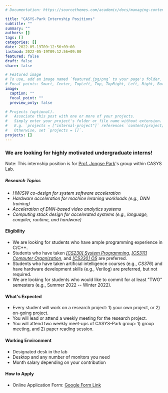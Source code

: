 ```yaml
---
# Documentation: https://sourcethemes.com/academic/docs/managing-content/

title: "CASYS-Park Internship Positions"
subtitle: ""
summary: ""
authors: []
tags: []
categories: []
date: 2022-05-19T09:12:56+09:00
lastmod: 2022-05-19T09:12:56+09:00
featured: false
draft: false
share: false

# Featured image
# To use, add an image named `featured.jpg/png` to your page's folder.
# Focal points: Smart, Center, TopLeft, Top, TopRight, Left, Right, BottomLeft, Bottom, BottomRight.
image:
  caption: ""
  focal_point: ""
  preview_only: false

# Projects (optional).
#   Associate this post with one or more of your projects.
#   Simply enter your project's folder or file name without extension.
#   E.g. `projects = ["internal-project"]` references `content/project/deep-learning/index.md`.
#   Otherwise, set `projects = []`.
projects: []
---
```


### We are looking for highly motivated undergraduate interns!  
Note: This internship position is for <a href="https://jongse-park.github.io/">Prof. Jongse Park</a>'s group within CASYS Lab. 

##### Research Topics
- <i>HW/SW co-design for system software acceleration</i>
- <i>Hardware acceleration for machine leraning workloads (e.g., DNN training)</i>
- <i>Acceleration of DNN-based video analytics systems</i>
- <i>Computing stack design for accelerated systems (e.g., language, compiler, runtime, and hardware)</i>

#### Eligibility
- We are looking for students who have ample programming experience in C/C++. 
- Students who have taken <i><u>[CS230] System Programming</u></i>, <i><u>[CS311] Computer Organization</u></i>, and <i><u>[CS330] OS</u></i> are preferred.  
- Students who have taken artificial intelligence courses (e.g., <i>CS376</i>) and have hardware development skills (e.g., Verilog) are preferred, but not required. 
- We are looking for students who would like to commit for at least "TWO" semesters (e.g., Summer 2022 -- Winter 2022). 

#### What's Expected
- Every student will work on a research project: 1) your own project, or 2) on-going project.
- You will lead or attend a weekly meeting for the research project.
- You will attend two weekly meet-ups of CASYS-Park group: 1) group meeting, and 2) paper reading session.

#### Working Environment
- Designated desk in the lab 
- Desktop and any number of monitors you need
- Month salary depending on your contribution

#### How to Apply
- Online Application Form: <a href="https://forms.gle/qehhuVyFrdQeDbih8">Google Form Link</a>
